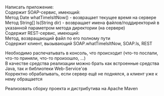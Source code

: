 Написать приложение:  
Содержит SOAP-сервис, имеющий:  
  Метод Date whatTimeIsItNow() - возвращает текущее время на сервере  
	Метод String[] ls(String dir) - возвращает имена файлов/поддиректорий в указанной параметром метода директории (на сервере)  
Содержит REST-сервис, имеющий:  
	Метод, возвращающий файл по его полному пути  
Содержит клиент, вызывающий SOAP.whatTimeIsItNow, SOAP.ls, REST  
 
Необходимо распечатывать в консоль, что происходит (что-то послали, что-то приняли, что-то произошло, ...)  
В качестве средства реализации можно брать как встроенные средства Java, так и библиотеки Web-Service'ов  
Корректно обрабатывать, если сервер ещё не поднялся, а клиент уже к нему обращается  
 
Реализовать сборку проекта и дистрибутива на Apache Maven
